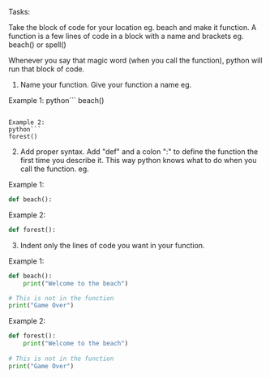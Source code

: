 Tasks: 

Take the block of code for your location eg. beach and make it function. 
A function is a few lines of code in a block with a name and brackets eg. beach() or spell()

Whenever you say that magic word (when you call the function), python will run that
block of code.


1. Name your function. Give your function a name eg.

Example 1: 
python```
beach()
```

Example 2:
python```
forest()
```

2. Add proper syntax. Add "def" and a colon ":"  to define the function the first time you describe it.
This way python knows what to do when you call the function. eg.

Example 1: 
```python
def beach():
```

Example 2: 
```python
def forest():
```
3. Indent only the lines of code you want in your function.

Example 1: 

```python
def beach():
    print("Welcome to the beach")

# This is not in the function
print("Game Over")
```

Example 2: 
```python
def forest():
    print("Welcome to the beach")
    
# This is not in the function
print("Game Over")
```



  
